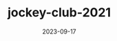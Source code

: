 ---
layout: note-image
parent: ../notas
title: jockey-club-2021
date: 2023-09-17
metatitle: Imagem Jockey Club
categories: imagem, jockey club, warp
description: Jockey Club
year: 2021
cover-image: https://www.historiadorecife.com/images/cover.jpg
---